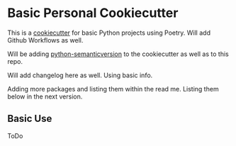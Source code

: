 # Basic Personal Cookiecutter

This is a [cookiecutter](https://cookiecutter.readthedocs.io/en/1.7.2/) for basic Python projects using Poetry. Will add Github
Workflows as well.

Will be adding [python-semanticversion](https://python-semanticversion.readthedocs.io/en/latest/) to the cookiecutter as well as to this repo.

Will add changelog here as well. Using basic info.

Adding more packages and listing them within the read me. Listing them below in
the next version.


## Basic Use

ToDo
